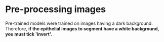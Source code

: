# Pre-processing images

Pre-trained models were trained on images having a dark background. Therefore, **if the epithelial images to segment have a white background, you must tick 'invert'.**